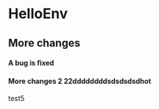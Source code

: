 # HelloEnv
## More changes
#### A bug is fixed



#### More changes 2 22ddddddddsdsdsdsdhot


test5
